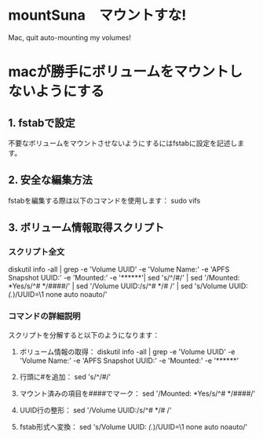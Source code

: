 # mountSuna　マウントすな!
Mac, quit auto-mounting my volumes!

# macが勝手にボリュームをマウントしないようにする

## 1. fstabで設定
不要なボリュームをマウントさせないようにするにはfstabに設定を記述します。

## 2. 安全な編集方法
fstabを編集する際は以下のコマンドを使用します：
    sudo vifs

## 3. ボリューム情報取得スクリプト
### スクリプト全文
diskutil info -all | grep -e 'Volume UUID' -e 'Volume Name:' -e 'APFS Snapshot UUID:' -e 'Mounted:' -e '\*\*\*\*\*\*'| sed 's/^/#/' | sed '/Mounted: *Yes/s/^# */####/' | sed '/Volume UUID:/s/^# */# /' | sed 's/Volume UUID: *\(.*\)/UUID=\1 none auto noauto/'

### コマンドの詳細説明
スクリプトを分解すると以下のようになります：

1. ボリューム情報の取得：
    diskutil info -all | grep -e 'Volume UUID' -e 'Volume Name:' -e 'APFS Snapshot UUID:' -e 'Mounted:' -e '\*\*\*\*\*\*'

2. 行頭に#を追加：
    sed 's/^/#/'

3. マウント済みの項目を####でマーク：
    sed '/Mounted: *Yes/s/^# */####/'

4. UUID行の整形：
    sed '/Volume UUID:/s/^# */# /'

5. fstab形式へ変換：
    sed 's/Volume UUID: *\(.*\)/UUID=\1 none auto noauto/'

